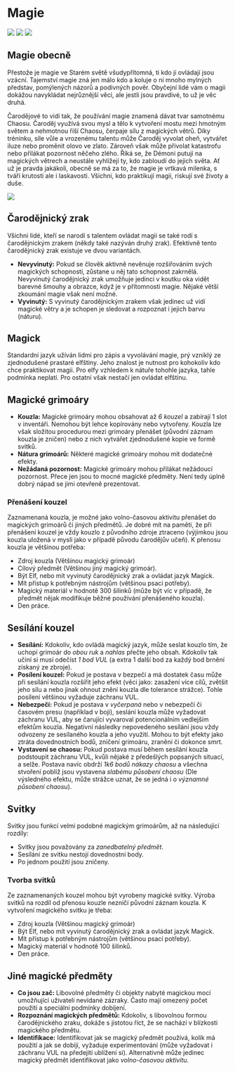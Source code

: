 # Magie

<img src="/assets/sep_line.png"/>

<img src="/assets/Magic.webp"/>

<img src="/assets/sep_line.png"/>

## Magie obecně

Přestože je magie ve Starém světě všudypřítomná, ti kdo ji ovládají jsou vzácní. Tajemství magie zná jen málo kdo a koluje o ní mnoho mylných představ, pomýlených názorů a podivných pověr. Obyčejní lidé vám o magii dokážou navykládat nejrůznější věci, ale jestli jsou pravdivé, to už je věc druhá.

Čarodějové to vidí tak, že používání magie znamená dávat tvar samotnému Chaosu. Čaroděj využívá svou mysl a tělo k vytvoření mostu mezi hmotným světem a nehmotnou říší Chaosu, čerpaje sílu z magických větrů. Díky tréninku, síle vůle a vrozenému talentu může Čaroděj vyvolat oheň, vytvářet iluze nebo proměnit olovo ve zlato. Zároveň však může přivolat katastrofu nebo přilákat pozornost něčeho zlého. Říká se, že Démoni putují na magických větrech a neustále vyhlížejí ty, kdo zabloudí do jejich světa. Ať už je pravda jakákoli, obecně se má za to, že magie je vrtkavá milenka, s tváří krutosti ale i laskavosti. Všichni, kdo praktikují magii, riskují své životy a duše.

<img src="/assets/sep_line.png"/>

## Čarodějnický zrak

Všichni lidé, kteří se narodí s talentem ovládat magii se také rodí s čarodějnickým zrakem (někdy také nazýván druhý zrak). Efektivně tento čarodějnický zrak existuje ve dvou variantách.

- **Nevyvinutý:** Pokud se člověk aktivně nevěnuje rozšiřováním svých magických schopností, zůstane u něj tato schopnost zakrnělá. Nevyvinutý čarodějnický zrak umožňuje jedinci v koutku oka vidět barevné šmouhy a obrazce, když je v přítomnosti magie. Nějaké větší zkoumání magie však není možné.
- **Vyvinutý:** S vyvinutý čarodějnickým zrakem však jedinec už vidí magické větry a je schopen je sledovat a rozpoznat i jejich barvu (náturu).

## Magick

Standardní jazyk užíván lidmi pro zápis a vyvolávání magie, prý vzniklý ze zjednodušené prastaré elfštiny. Jeho znalost je nutnost pro kohokoliv kdo chce praktikovat magii. Pro elfy vzhledem k nátuře tohohle jazyka, tahle podmínka neplatí. Pro ostatní však nestačí jen ovládat elfštinu.

## Magické grimoáry

- **Kouzla:** Magické grimoáry mohou obsahovat až *6 kouzel* a zabírají 1 slot v inventáři. Nemohou být lehce kopírovány nebo vytvořeny. Kouzla lze však složitou procedurou mezi grimoáry přenášet (původní záznam kouzla je zničen) nebo z nich vytvářet zjednodušené kopie ve formě svitků.
- **Nátura grimoárů:** Některé magické grimoáry mohou mít dodatečné efekty.
- **Nežádaná pozornost:** Magické grimoáry mohou přilákat nežádoucí pozornost. Přece jen jsou to mocné magické předměty. Není tedy úplně dobrý nápad se jimi otevřeně prezentovat.

### Přenášení kouzel

Zaznamenaná kouzla, je možné jako volno-časovou aktivitu přenášet do magických grimoárů či jiných předmětů. Je dobré mít na paměti, že při přenášení kouzel je vždy kouzlo z původního zdroje ztraceno (výjimkou jsou kouzla uložená v mysli jako v případě původu čarodějův učeň). K přenosu kouzla je většinou potřeba:

- Zdroj kouzla (Většinou magický grimoár)
- Cílový předmět (Většinou jiný magický grimoár).
- Být Elf, nebo mít vyvinutý čarodějnický zrak a ovládat jazyk Magick.
- Mít přístup k potřebným nástrojům (většinou psací potřeby).
- Magický materiál v hodnotě 300 šilinků (může být víc v případě, že předmět nějak modifikuje běžné používání přenášeného kouzla).
- Den práce.

## Sesílání kouzel

- **Sesílání:** Kdokoliv, kdo ovládá magický jazyk, může seslat kouzlo tím, že uchopí grimoár do *obou ruk* a *nahlas* přečte jeho obsah. Kdokoliv tak učiní si musí odečíst *1 bod VUL* (a extra 1 další bod za každý bod brnění získaný ze zbroje).
- **Posílení kouzel:** Pokud je postava v bezpečí a má dostatek času může při sesílání kouzla rozšířit jeho efekt (věci jako: zasažení více cílů, zvětšit jeho sílu a nebo jinak ohnout znění kouzla dle tolerance strážce). Tohle posílení většinou vyžaduje záchranu VUL.
- **Nebezpečí:** Pokud je postava v *vyčerpaná* nebo v nebezpečí či časovém presu (například v boji), seslání kouzla může vyžadovat záchranu VUL, aby se čarující vyvaroval potencionálním vedlejším efektům kouzla. Negativní následky nepovedeného sesílání jsou vždy odvozeny ze sesílaného kouzla a jeho využití. Mohou to být efekty jako ztráta dovednostních bodů, zničení grimoáru, zranění či dokonce smrt.
- **Vystavení se chaosu:** Pokud postava musí během sesílání kouzla podstoupit záchranu VUL, kvůli nějaké z předešlých popsaných situací, a selže. Postava navíc obdrží *1k6 bodů nákazy chaosu* a všechna stvoření poblíž jsou vystavena *slabému působení chaosu* (Dle výsledného efektu, může strážce uznat, že se jedná i o *významné působení chaosu*).

## Svitky

Svitky jsou funkcí velmi podobné magickým grimoárům, až na následující rozdíly:

- Svitky jsou považovány za *zanedbatelný předmět*.
- Sesílání ze svitku nestojí dovednostní body.
- Po jednom použití jsou zničeny.

### Tvorba svitků

Ze zaznamenaných kouzel mohou být vyrobeny magické svitky. Výroba svitků na rozdíl od přenosu kouzle nezničí původní záznam kouzla. K vytvoření magického svitku je třeba:

- Zdroj kouzla (Většinou magický grimoár)
- Být Elf, nebo mít vyvinutý čarodějnický zrak a ovládat jazyk Magick.
- Mít přístup k potřebným nástrojům (většinou psací potřeby).
- Magický materiál v hodnotě 100 šilinků.
- Den práce.

## Jiné magické předměty

- **Co jsou zač:** Libovolné předměty či objekty nabyté magickou mocí umožňující uživateli nevídané zázraky. Často mají omezený počet použití a speciální podmínky dobíjení.
- **Rozpoznání magických předmětů:** Kdokoliv, s libovolnou formou čarodějnického zraku, dokáže s jistotou říct, že se nachází v blízkosti magického předmětu.
- **Identifikace:** Identifikovat jak se magický předmět používá, kolik má použití a jak se dobíjí, vyžaduje experimentování (může vyžadovat i záchranu VUL na předejití ublížení si). Alternativně může jedinec magický předmět identifikovat jako *volno-časovou aktivitu*.
